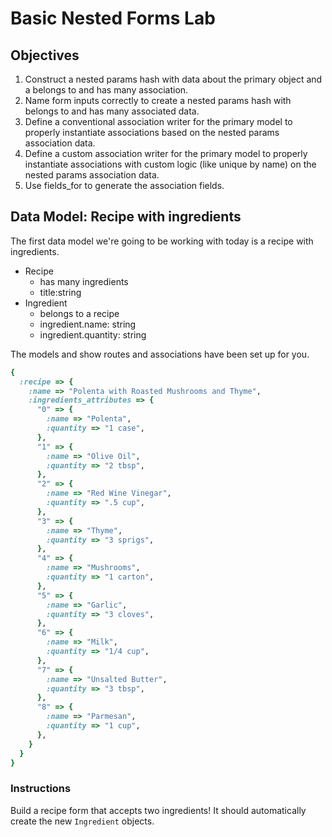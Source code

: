 # Basic Nested Forms Lab

## Objectives

1. Construct a nested params hash with data about the primary object and a belongs to and has many association.
2. Name form inputs correctly to create a nested params hash with belongs to and has many associated data.
3. Define a conventional association writer for the primary model to properly instantiate associations based on the nested params association data.
4. Define a custom association writer for the primary model to properly instantiate associations with custom logic (like unique by name) on the nested params association data.
5. Use fields_for to generate the association fields.

## Data Model: Recipe with ingredients

The first data model we're going to be working with today is a recipe with ingredients.

  * Recipe
    * has many ingredients
    * title:string
  * Ingredient
    * belongs to a recipe
    * ingredient.name: string
    * ingredient.quantity: string

The models and show routes and associations have been set up for you.

```ruby
{
  :recipe => {
    :name => "Polenta with Roasted Mushrooms and Thyme",
    :ingredients_attributes => {
      "0" => {
        :name => "Polenta",
        :quantity => "1 case",
      },
      "1" => {
        :name => "Olive Oil",
        :quantity => "2 tbsp",
      },
      "2" => {
        :name => "Red Wine Vinegar",
        :quantity => ".5 cup",
      },
      "3" => {
        :name => "Thyme",
        :quantity => "3 sprigs",
      },
      "4" => {
        :name => "Mushrooms",
        :quantity => "1 carton",
      },
      "5" => {
        :name => "Garlic",
        :quantity => "3 cloves",
      },
      "6" => {
        :name => "Milk",
        :quantity => "1/4 cup",
      },
      "7" => {
        :name => "Unsalted Butter",
        :quantity => "3 tbsp",
      },
      "8" => {
        :name => "Parmesan",
        :quantity => "1 cup",
      },
    }
  }
}
```

### Instructions

Build a recipe form that accepts two ingredients! It should automatically create the new `Ingredient` objects.

